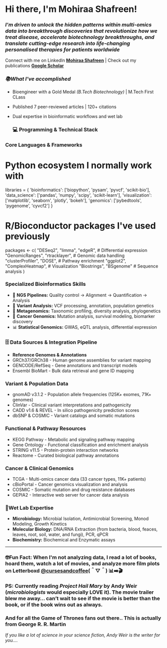 # Hi there, I'm Mohiraa Shafreen! 
### *I'm driven to unlock the hidden patterns within multi-omics data into breakthrough discoveries that revolutionize how we treat disease, accelerate biotechnology breakthroughs, and translate cutting-edge research into life-changing personalised therapies for patients worldwide*
Connect with me on LinkedIn [**Mohiraa Shafreen**](https://www.linkedin.com/in/mohiraa-shafreen-95829921a) | Check out my publications [**Google Scholar**](https://scholar.google.com/citations?hl=en&user=0mf9Qd0AAAAJ)
  
### *📚What I've accomplished*
* Bioengineer with a Gold Medal _(B.Tech Biotechnology)_ | M.Tech First CLass
* Published 7 peer-reviewed articles | 120+ citations
* Dual expertise in bioinformatic workflows and wet lab

  ### 💻 Programming & Technical Stack
### **Core Languages & Frameworks**
# Python ecosystem I normally work with
libraries = {
    'bioinformatics': ['biopython', 'pysam', 'pyvcf', 'scikit-bio'],
    'data_science': ['pandas', 'numpy', 'scipy', 'scikit-learn'],
    'visualization': ['matplotlib', 'seaborn', 'plotly', 'bokeh'],
    'genomics': ['pybedtools', 'pygenome', 'cyvcf2']
}
# R/Bioconductor packages I've used previously 
packages <- c(
  "DESeq2", "limma", "edgeR",           # Differential expression
  "GenomicRanges", "rtracklayer",       # Genomic data handling  
  "clusterProfiler", "DOSE",            # Pathway enrichment
  "ggplot2", "ComplexHeatmap",          # Visualization
  "Biostrings", "BSgenome"              # Sequence analysis
)

### **Specialized Bioinformatics Skills**
* 🧬 **NGS Pipelines:** Quality control → Alignment → Quantification → Analysis
* 🔬 **Variant Analysis:** VCF processing, annotation, population genetics
* 🦠 **Metagenomics:** Taxonomic profiling, diversity analysis, phylogenetics
* 🎯 **Cancer Genomics:** Mutation analysis, survival modeling, biomarker discovery
* 📊 **Statistical Genomics:** GWAS, eQTL analysis, differential expression

### **🗄️ Data Sources & Integration Pipeline**
* **Reference Genomes & Annotations**
* GRCh37/GRCh38 - Human genome assemblies for variant mapping
* GENCODE/RefSeq - Gene annotations and transcript models
* Ensembl BioMart - Bulk data retrieval and gene ID mapping
### **Variant & Population Data**
* gnomAD v3.1.2 - Population allele frequencies (125K+ exomes, 71K+ genomes)
* ClinVar - Clinical variant interpretations and pathogenicity
* CADD v1.6 & REVEL - In silico pathogenicity prediction scores
* dbSNP & COSMIC - Variant catalogs and somatic mutations
### **Functional & Pathway Resources**
* KEGG Pathway - Metabolic and signaling pathway mapping
* Gene Ontology - Functional classification and enrichment analysis
* STRING v11.5 - Protein-protein interaction networks
* Reactome - Curated biological pathway annotations
### **Cancer & Clinical Genomics**
* TCGA - Multi-omics cancer data (33 cancer types, 11K+ patients)
* cBioPortal - Cancer genomics visualization and analysis
* COSMIC - Somatic mutation and drug resistance databases
* GEPIA2 - Interactive web server for cancer data analysis

### **🔬Wet Lab Expertise**
* **Microbiology:** Microbial Isolation, Antimicrobial Screening, Monod Modeling, Growth Kinetics
* **Molecular Biology:** DNA/RNA Extraction (from bacteria, blood, feaces, leaves, root, soil, water, and fungi), PCR, qPCR
* **Biochemistry:** Biochemical and Enzymatic assays
----
### **🤓Fun Fact:** When I'm not analyzing data, I read a lot of books, hoard them, watch a lot of movies, and analyze more film plots on Letterboxd [**@cursesandcoffee**](https://letterboxd.com/cursesandcoffee/)(＾▽＾)  📊➡️🎬
### PS: Currently reading _**Project Hail Mary**_ by Andy Weir (_microbiologists_ would especially LOVE it). The movie trailer blew me away… can’t wait to see if the movie is better than the book, or if the book wins out as always.
### And for all the Game of Thrones fans out there.. This is actually from George R. R. Martin
_If you like a lot of science in your science fiction, Andy Weir is the writer for you...._
